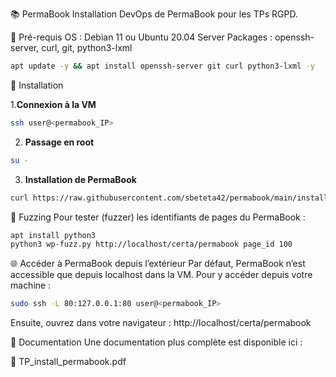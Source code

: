 📚 PermaBook
Installation DevOps de PermaBook pour les TPs RGPD.

🚀 Pré-requis
OS : Debian 11 ou Ubuntu 20.04 Server
Packages : openssh-server, curl, git, python3-lxml

```bash
apt update -y && apt install openssh-server git curl python3-lxml -y

```
🔧 Installation

1.**Connexion à la VM**
```bash
ssh user@<permabook_IP>
```

2. **Passage en root**
```bash
su -
```

3. **Installation de PermaBook**
```bash
curl https://raw.githubusercontent.com/sbeteta42/permabook/main/install.sh | sh -
```

🧪 Fuzzing
Pour tester (fuzzer) les identifiants de pages du PermaBook :

``` bash
apt install python3
python3 wp-fuzz.py http://localhost/certa/permabook page_id 100
```

🌐 Accéder à PermaBook depuis l’extérieur
Par défaut, PermaBook n’est accessible que depuis localhost dans la VM.
Pour y accéder depuis votre machine :

``` bash
sudo ssh -L 80:127.0.0.1:80 user@<permabook_IP>
```
Ensuite, ouvrez dans votre navigateur :
http://localhost/certa/permabook

📄 Documentation
Une documentation plus complète est disponible ici :

📄 TP_install_permabook.pdf
